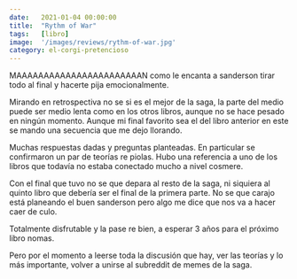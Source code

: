 ```yaml
---
date:   2021-01-04 00:00:00
title:  "Rythm of War"
tags:   [libro]
image:  '/images/reviews/rythm-of-war.jpg'
category: el-corgi-pretencioso
---
```

MAAAAAAAAAAAAAAAAAAAAAAAN como le encanta a sanderson tirar todo al final y hacerte pija emocionalmente.

Mirando en retrospectiva no se si es el mejor de la saga, la parte del medio puede ser medio lenta como en los otros libros, aunque no se hace pesado en ningún momento. Aunque mi final favorito sea el del libro anterior en este se mando una secuencia que me dejo llorando.

Muchas respuestas dadas y preguntas planteadas. En particular se confirmaron un par de teorías re piolas. Hubo una referencia a uno de los libros que todavía no estaba conectado mucho a nivel cosmere.

Con el final que tuvo no se que depara al resto de la saga, ni siquiera al quinto libro que debería ser el final de la primera parte. No se que carajo está planeando el buen sanderson pero algo me dice que nos va a hacer caer de culo.

Totalmente disfrutable y la pase re bien, a esperar 3 años para el próximo libro nomas.

Pero por el momento a leerse toda la discusión que hay, ver las teorías y lo más importante, volver a unirse al subreddit de memes de la saga.
